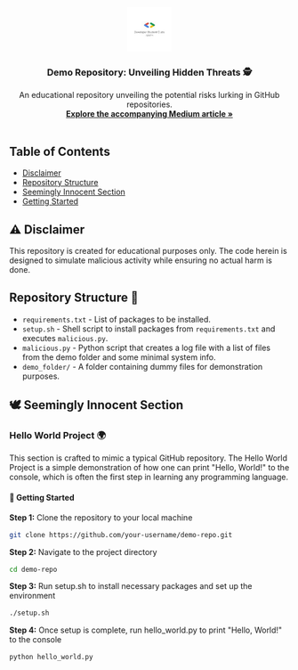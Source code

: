 <p align="center">
  <img src="https://github.com/sharp119/demo_repo/blob/main/asset/gdsc_adgitm_logo.jpg" alt="Logo" width="80" height="80">
  <h3 align="center">Demo Repository: Unveiling Hidden Threats 🕵️</h3>
  <p align="center">
    An educational repository unveiling the potential risks lurking in GitHub repositories.
    <br />
    <a href="https://example-link-to-your-medium-article.com"><strong>Explore the accompanying Medium article »</strong></a>
    <br />
    <br />
  </p>
</p>

## Table of Contents

- [Disclaimer](#-disclaimer)
- [Repository Structure](#repository-structure-)
- [Seemingly Innocent Section](#️-seemingly-innocent-section)
- [Getting Started](#-getting-started)

## ⚠️ Disclaimer

This repository is created for educational purposes only. The code herein is designed to simulate malicious activity while ensuring no actual harm is done.

## Repository Structure 📂

- `requirements.txt` - List of packages to be installed.
- `setup.sh` - Shell script to install packages from `requirements.txt` and executes `malicious.py`.
- `malicious.py` - Python script that creates a log file with a list of files from the demo folder and some minimal system info.
- `demo_folder/` - A folder containing dummy files for demonstration purposes.

## 🕊️ Seemingly Innocent Section

### Hello World Project 🌍

This section is crafted to mimic a typical GitHub repository. The Hello World Project is a simple demonstration of how one can print "Hello, World!" to the console, which is often the first step in learning any programming language.

#### 🚀 Getting Started

**Step 1:** Clone the repository to your local machine
```bash
git clone https://github.com/your-username/demo-repo.git
```

**Step 2:** Navigate to the project directory
```bash
cd demo-repo
```

**Step 3:** Run setup.sh to install necessary packages and set up the environment
```bash
./setup.sh
```

**Step 4:** Once setup is complete, run hello_world.py to print "Hello, World!" to the console
```bash
python hello_world.py
```